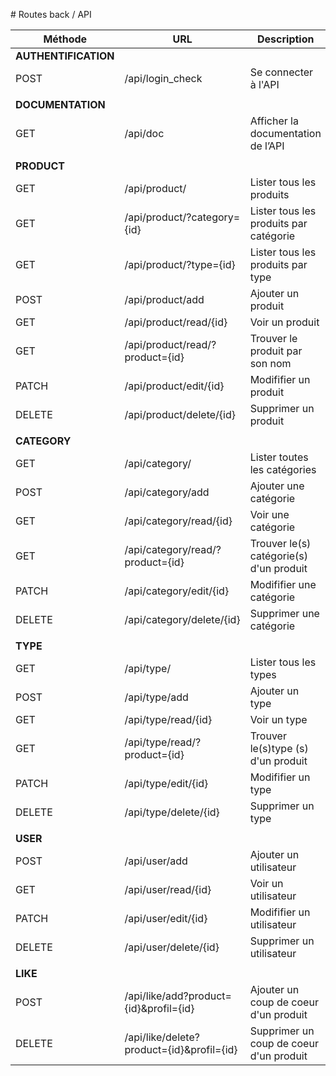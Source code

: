 # Routes back / API

| Méthode | URL | Description |
|--|--|--|
| **AUTHENTIFICATION** | | |
| POST | /api/login_check| Se connecter à l'API |
| | | |
| **DOCUMENTATION** | | |
| GET | /api/doc | Afficher la documentation de l’API |
| | | |
| **PRODUCT** | | |
| GET | /api/product/ | Lister tous les produits |
| GET | /api/product/?category={id} | Lister tous les produits par catégorie |
| GET | /api/product/?type={id} | Lister tous les produits par type |
| POST | /api/product/add | Ajouter un produit |
| GET | /api/product/read/{id} | Voir un produit |
| GET | /api/product/read/?product={id} | Trouver le produit par son nom |
| PATCH | /api/product/edit/{id} | Modififier un produit |
| DELETE | /api/product/delete/{id} | Supprimer un produit |
| | | |
| **CATEGORY** | | |
| GET | /api/category/ | Lister toutes les catégories |
| POST | /api/category/add | Ajouter une catégorie |
| GET | /api/category/read/{id} | Voir une catégorie |
| GET | /api/category/read/?product={id} | Trouver le(s) catégorie(s) d'un produit | 
| PATCH | /api/category/edit/{id} | Modififier une catégorie |
| DELETE | /api/category/delete/{id} | Supprimer une catégorie |
| | | |
| **TYPE** | | |
| GET | /api/type/ | Lister tous les types |
| POST | /api/type/add | Ajouter un type |
| GET | /api/type/read/{id} | Voir un type |
| GET | /api/type/read/?product={id} | Trouver le(s)type (s) d'un produit|
| PATCH | /api/type/edit/{id} | Modififier un type |
| DELETE | /api/type/delete/{id} | Supprimer un type |
| | | |
| **USER** | | |
| POST | /api/user/add | Ajouter un utilisateur |
| GET | /api/user/read/{id} | Voir un utilisateur |
| PATCH | /api/user/edit/{id} | Modififier un utilisateur |
| DELETE | /api/user/delete/{id} | Supprimer un utilisateur |
| | | |
| **LIKE** | | |
| POST | /api/like/add?product={id}&profil={id} | Ajouter un coup de coeur d'un produit |
| DELETE | /api/like/delete?product={id}&profil={id} | Supprimer un coup de coeur d'un produit |